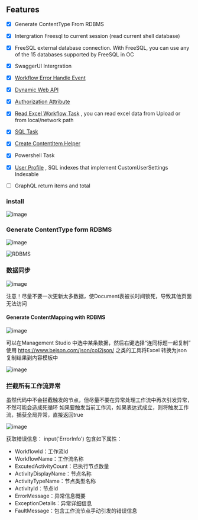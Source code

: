 ## Features

- [X] Generate ContentType From RDBMS
- [X] Intergration Freesql to current session (read current shell database)
- [X] FreeSQL external database connection. With FreeSQL, you can use any of the 15 databases supported by FreeSQL in OC
- [X] SwaggerUI Intergration
- [X] [Workflow Error Handle Event](#拦截所有工作流异常)
- [X] [Dynamic Web API](https://github.com/EasyOC/EasyOC/blob/master/src/Modules/EasyOC.OrchardCore.OpenApi/Services/Users/UsersAppService.cs)
- [x] [Authorization Attribute](https://github.com/EasyOC/EasyOC/blob/master/src/Core/EasyOC.Core/Authorization/Attributes/EOCAuthorizationAttribute.cs)
- [X] [Read Excel Workflow Task](https://github.com/EasyOC/EasyOC/issues/1) , you can read excel data from Upload or from local/network path
- [X] [SQL Task ](#数据同步)
- [X] [Create ContentItem Helper](#generate-contentmapping-with-rdbms)
- [X] Powershell Task
- [X] [User Profile](https://github.com/EasyOC/EasyOC/blob/master/src/Modules/EasyOC.OrchardCore.OpenApi/Handlers/UserEventHandler.cs) , SQL indexes that implement CustomUserSettings Indexable
- [ ] GraphQL return items and total


### install

![image](https://user-images.githubusercontent.com/15613121/146934540-f079cf5a-d462-4458-9ee4-5dd76960e265.png)

### Generate ContentType form RDBMS

![image](https://user-images.githubusercontent.com/15613121/146937454-2c890612-4432-4557-82c1-a9795b183782.png)

![RDBMS](https://user-images.githubusercontent.com/15613121/146941715-9d2c9a33-85b3-437b-a61a-0575dee6e0d0.gif)




### 数据同步
![image](https://user-images.githubusercontent.com/15613121/146942701-38d9107e-bab9-4b62-be29-5fc89b43ace1.png)

注意！尽量不要一次更新太多数据，使Document表被长时间锁死，导致其他页面无法访问

#### Generate ContentMapping with RDBMS
![image](https://user-images.githubusercontent.com/15613121/146943163-507150d8-e0a3-48a2-9d32-0ed52dbf1caa.png)

可以在Management Studio 中选中某条数据，然后右键选择“连同标题一起复制”  使用 https://www.bejson.com/json/col2json/ 之类的工具将Excel 转换为json
复制结果到内容模板中

![image](https://user-images.githubusercontent.com/15613121/146943754-954829f4-9a82-4134-b702-0698b2d043f1.png)


### 拦截所有工作流异常 

虽然代码中不会拦截触发的节点，但尽量不要在异常处理工作流中再次引发异常，不然可能会造成死循环
如果要触发当前工作流，如果表达式成立，则将触发工作流，捕获全局异常，直接返回true

![image](https://user-images.githubusercontent.com/15613121/146947303-a3a231b6-500f-43e6-b7c5-2ba5bcc8b240.png)

获取错误信息： input('ErrorInfo')
包含如下属性：

- WorkflowId：工作流Id
- WorkflowName：工作流名称
- ExcutedActivityCount：已执行节点数量
- ActivityDisplayName：节点名称
- ActivityTypeName：节点类型名称
- ActivityId：节点Id
- ErrorMessage：异常信息概要
- ExceptionDetails：异常详细信息
- FaultMessage：包含工作流节点手动引发的错误信息
